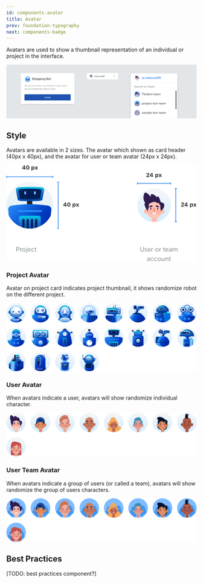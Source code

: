 ```yaml
---
id: components-avatar
title: Avatar
prev: foundation-typography
next: components-badge
---
```


<text-primary>

Avatars are used to show a thumbnail representation of an individual or project in the interface.

</text-primary>

![avatar/img-1](../../assets/images/design/components/avatar/img-1.png)

## Style

Avatars are available in 2 sizes. The avatar which shown as card header (40px x 40px), and the avatar for user or team avatar (24px x 24px).

<md-row breakpoint="lg" justify="centered">
<md-col sm="6">

![avatar/img-2](../../assets/images/design/components/avatar/img-2.png)

</md-col>
</md-row>

### Project Avatar

Avatar on project card indicates project thumbnail, it shows randomize robot on the different project.

![avatar/img-3](../../assets/images/design/components/avatar/img-3.png)

### User Avatar

When avatars indicate a user, avatars will show randomize individual character.

![avatar/img-4](../../assets/images/design/components/avatar/img-4.png)

### User Team Avatar

When avatars indicate a group of users (or called a team), avatars will show randomize the group of users characters.

![avatar/img-5](../../assets/images/design/components/avatar/img-5.png)

## Best Practices

[TODO: best practices component?]
